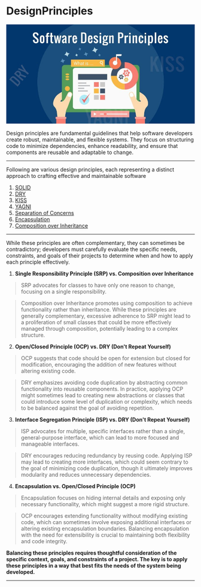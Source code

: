 # DesignPrinciples
![](./all/pic.jpg)

Design principles are fundamental guidelines that help software developers create robust, maintainable, and flexible systems. They focus on structuring code to minimize dependencies, enhance readability, and ensure that components are reusable and adaptable to change. 

---
Following are various design principles, each representing a distinct approach to crafting effective and maintainable software
1. [SOLID](./all/SOLID.md)
2. [DRY](./all/DRY.MD) 
3. [KISS](./all/KISS.MD)
4. [YAGNI](./all/YAGNI.MD)
5. [Separation of Concerns](./all/SOC.MD)
6. [Encapsulation](./all/enc.MD)
7. [Composition over Inheritance](./all/coveri.MD)

---
While these principles are often complementary, they can sometimes be contradictory; developers must carefully evaluate the specific needs, constraints, and goals of their projects to determine when and how to apply each principle effectively.  


1. **Single Responsibility Principle (SRP) vs. Composition over Inheritance**

  >SRP advocates for classes to have only one reason to change, focusing on a single responsibility.

  >Composition over Inheritance promotes using composition to achieve functionality rather than inheritance. While these principles are generally complementary, excessive adherence to SRP might lead to a proliferation of small classes that could be more effectively managed through composition, potentially leading to a complex structure.



2. **Open/Closed Principle (OCP) vs. DRY (Don't Repeat Yourself)**

>OCP suggests that code should be open for extension but closed for modification, encouraging the addition of new features without altering existing code.

>DRY emphasizes avoiding code duplication by abstracting common functionality into reusable components. In practice, applying OCP might sometimes lead to creating new abstractions or classes that could introduce some level of duplication or complexity, which needs to be balanced against the goal of avoiding repetition.



3. **Interface Segregation Principle (ISP) vs. DRY (Don't Repeat Yourself)**

>ISP advocates for multiple, specific interfaces rather than a single, general-purpose interface, which can lead to more focused and manageable interfaces.

>DRY encourages reducing redundancy by reusing code. Applying ISP may lead to creating more interfaces, which could seem contrary to the goal of minimizing code duplication, though it ultimately improves modularity and reduces unnecessary dependencies.



4. **Encapsulation vs. Open/Closed Principle (OCP)**

>Encapsulation focuses on hiding internal details and exposing only necessary functionality, which might suggest a more rigid structure.

>OCP encourages extending functionality without modifying existing code, which can sometimes involve exposing additional interfaces or altering existing encapsulation boundaries. Balancing encapsulation with the need for extensibility is crucial to maintaining both flexibility and code integrity.



**Balancing these principles requires thoughtful consideration of the specific context, goals, and constraints of a project. The key is to apply these principles in a way that best fits the needs of the system being developed.** 

---
